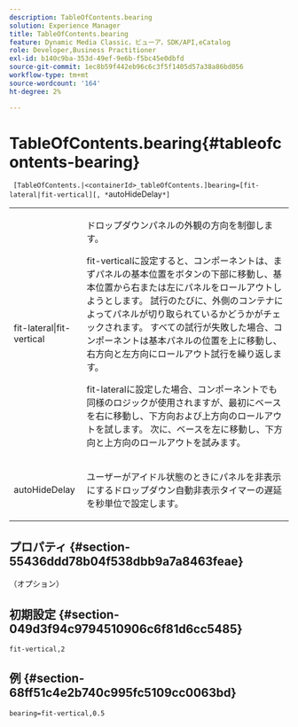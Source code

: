 ```yaml
---
description: TableOfContents.bearing
solution: Experience Manager
title: TableOfContents.bearing
feature: Dynamic Media Classic，ビューア，SDK/API,eCatalog
role: Developer,Business Practitioner
exl-id: b140c9ba-353d-49ef-9e6b-f5bc45e0dbfd
source-git-commit: 1ec8b59f442eb96c6c3f5f1405d57a38a86bd056
workflow-type: tm+mt
source-wordcount: '164'
ht-degree: 2%

---
```


# TableOfContents.bearing{#tableofcontents-bearing}

` [TableOfContents.|<containerId>_tableOfContents.]bearing=[fit-lateral|fit-vertical][, *`autoHideDelay`*]`

<table id="table_5151E6EA076C4AAD8D952A09E1F17C44"> 
 <tbody> 
  <tr> 
   <td> <p> <span class="codeph"> fit-lateral|fit-vertical</span> </p> </td> 
   <td> <p> ドロップダウンパネルの外観の方向を制御します。 </p> <p><span class="codeph"> fit-vertical</span>に設定すると、コンポーネントは、まずパネルの基本位置をボタンの下部に移動し、基本位置から右または左にパネルをロールアウトしようとします。 試行のたびに、外側のコンテナによってパネルが切り取られているかどうかがチェックされます。 すべての試行が失敗した場合、コンポーネントは基本パネルの位置を上に移動し、右方向と左方向にロールアウト試行を繰り返します。 </p> <p><span class="codeph"> fit-lateral</span>に設定した場合、コンポーネントでも同様のロジックが使用されますが、最初にベースを右に移動し、下方向および上方向のロールアウトを試します。 次に、ベースを左に移動し、下方向と上方向のロールアウトを試みます。 </p> </td> 
  </tr> 
  <tr> 
   <td> <p> <span class="codeph"><span class="varname"> autoHideDelay</span></span> </p> </td> 
   <td> <p> ユーザーがアイドル状態のときにパネルを非表示にするドロップダウン自動非表示タイマーの遅延を秒単位で設定します。 </p> </td> 
  </tr> 
 </tbody> 
</table>

## プロパティ {#section-55436ddd78b04f538dbb9a7a8463feae}

（オプション）

## 初期設定 {#section-049d3f94c9794510906c6f81d6cc5485}

`fit-vertical,2`

## 例 {#section-68ff51c4e2b740c995fc5109cc0063bd}

`bearing=fit-vertical,0.5`
